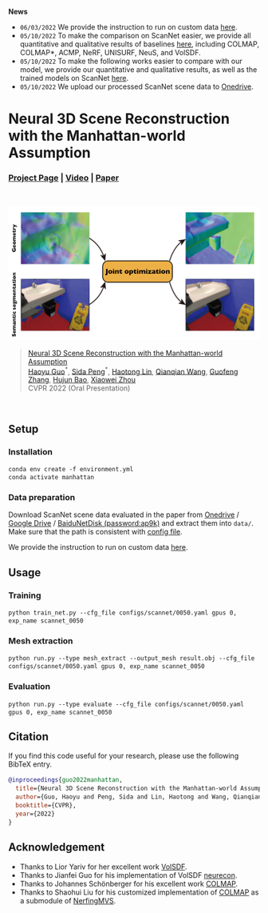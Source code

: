 **News**

* `06/03/2022` We provide the instruction to run on custom data [here](./docs/CUSTOM.md).
* `05/10/2022` To make the comparison on ScanNet easier, we provide all quantitative and qualitative results of baselines [here](./docs/RESULTS.md#baseline-results), including COLMAP, COLMAP*, ACMP, NeRF, UNISURF, NeuS, and VolSDF.
* `05/10/2022` To make the following works easier to compare with our model, we provide our quantitative and qualitative results, as well as the trained models on ScanNet [here](./docs/RESULTS.md#our-results).
* `05/10/2022` We upload our processed ScanNet scene data to [Onedrive](https://zjueducn-my.sharepoint.com/:f:/g/personal/guohaoyu_zju_edu_cn/EqYvwsTjlcZIpA8CDlFYhKgBD57le2O_dHvpXF6zPv6Uyg?e=6FeMrC).

# Neural 3D Scene Reconstruction with the Manhattan-world Assumption
### [Project Page](https://zju3dv.github.io/manhattan_sdf) | [Video](https://www.youtube.com/watch?v=oEE7mK0YQtc) | [Paper](https://arxiv.org/abs/2205.02836)
<br/>

![introduction](./assets/introduction.png)

> [Neural 3D Scene Reconstruction with the Manhattan-world Assumption](https://arxiv.org/abs/2205.02836)  
> [Haoyu Guo](https://github.com/ghy0324)<sup>\*</sup>, [Sida Peng](https://pengsida.net)<sup>\*</sup>, [Haotong Lin](https://github.com/haotongl), [Qianqian Wang](http://www.cs.cornell.edu/~qqw/), [Guofeng Zhang](http://www.cad.zju.edu.cn/home/gfzhang/), [Hujun Bao](http://www.cad.zju.edu.cn/home/bao/), [Xiaowei Zhou](https://xzhou.me)  
> CVPR 2022 (Oral Presentation)
<br/>

## Setup

### Installation
```shell
conda env create -f environment.yml
conda activate manhattan
```

### Data preparation

Download ScanNet scene data evaluated in the paper from [Onedrive](https://zjueducn-my.sharepoint.com/:f:/g/personal/guohaoyu_zju_edu_cn/EqYvwsTjlcZIpA8CDlFYhKgBD57le2O_dHvpXF6zPv6Uyg?e=6FeMrC) / [Google Drive](https://drive.google.com/drive/folders/1VwnlvYe5ab-hz0AK2ugxWz3RiMFNA7Ot?usp=sharing) / [BaiduNetDisk (password:ap9k)](https://pan.baidu.com/s/1P5LWMvPzOLKiwEcMAjaDIw) and extract them into `data/`. Make sure that the path is consistent with [config file](./configs/scannet/0050.yaml#L38).

We provide the instruction to run on custom data [here](./docs/CUSTOM.md).

## Usage

### Training

```shell
python train_net.py --cfg_file configs/scannet/0050.yaml gpus 0, exp_name scannet_0050
```

### Mesh extraction

```shell
python run.py --type mesh_extract --output_mesh result.obj --cfg_file configs/scannet/0050.yaml gpus 0, exp_name scannet_0050
```

### Evaluation

```shell
python run.py --type evaluate --cfg_file configs/scannet/0050.yaml gpus 0, exp_name scannet_0050
```


## Citation

If you find this code useful for your research, please use the following BibTeX entry.

```bibtex
@inproceedings{guo2022manhattan,
  title={Neural 3D Scene Reconstruction with the Manhattan-world Assumption},
  author={Guo, Haoyu and Peng, Sida and Lin, Haotong and Wang, Qianqian and Zhang, Guofeng and Bao, Hujun and Zhou, Xiaowei},
  booktitle={CVPR},
  year={2022}
}
```

## Acknowledgement

- Thanks to Lior Yariv for her excellent work [VolSDF](https://lioryariv.github.io/volsdf/).
- Thanks to Jianfei Guo for his implementation of VolSDF [neurecon](https://github.com/ventusff/neurecon).
- Thanks to Johannes Schönberger for his excellent work [COLMAP](https://github.com/colmap/colmap).
- Thanks to Shaohui Liu for his customized implementation of [COLMAP](https://github.com/B1ueber2y/colmap/tree/c84269d693246d8294307cc32f851813f18b6a2d) as a submodule of [NerfingMVS](https://github.com/weiyithu/NerfingMVS).
